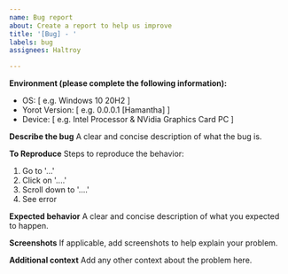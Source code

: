 ```yaml
---
name: Bug report
about: Create a report to help us improve
title: '[Bug] - '
labels: bug
assignees: Haltroy

---
```


**Environment (please complete the following information):**
 - OS: [ e.g. Windows 10 20H2 ]
 - Yorot Version: [ e.g. 0.0.0.1 [Hamantha] ]
 - Device: [ e.g. Intel Processor & NVidia Graphics Card PC ]


**Describe the bug**
A clear and concise description of what the bug is.

**To Reproduce**
Steps to reproduce the behavior:
1. Go to '...'
2. Click on '....'
3. Scroll down to '....'
4. See error

**Expected behavior**
A clear and concise description of what you expected to happen.

**Screenshots**
If applicable, add screenshots to help explain your problem.

**Additional context**
Add any other context about the problem here.
